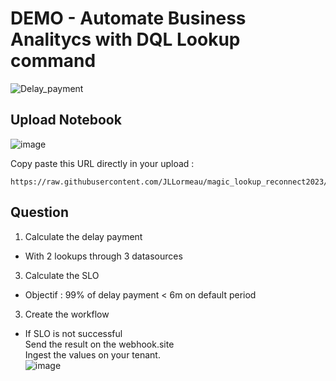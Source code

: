 # DEMO - Automate Business Analitycs with DQL Lookup command
![Delay_payment](https://github.com/JLLormeau/reconnect2023/blob/main/delay_payment.png?raw=true)

## Upload Notebook

![image](https://github.com/JLLormeau/magic_lookup_reconnect2023/assets/40337213/bd703ab3-f146-47ce-a5df-b1a9e0e58cd0)

Copy paste this URL directly in your upload : 
  
    https://raw.githubusercontent.com/JLLormeau/magic_lookup_reconnect2023/main/magic_lookup%20_reconnect2023.json  


## Question
1) Calculate the delay payment  

- With 2 lookups through 3 datasources  

3) Calculate the SLO   

- Objectif : 99% of delay payment < 6m on default period  

3) Create the workflow  

- If SLO is not successful  
Send the result on the webhook.site  
Ingest the values on your tenant.  
![image](https://github.com/JLLormeau/magic_lookup_reconnect2023/assets/40337213/97715d42-c287-4cf5-9360-b20a9a14cdd9)
